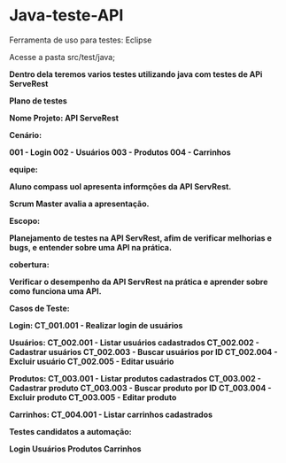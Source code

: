 # Java-teste-API

Ferramenta de uso para testes: Eclipse 

Acesse a pasta src/test/java;

<b> Dentro dela teremos varios testes utilizando java com testes de APi ServeRest <b>

Plano de testes

Nome Projeto:
API ServeRest

Cenário:

001 - Login
002 - Usuários
003 - Produtos
004 - Carrinhos


equipe:


Aluno compass uol apresenta informções da API ServRest.


Scrum Master avalia a apresentação.


Escopo:

Planejamento de testes na API ServRest, afim de verificar melhorias e bugs, e entender sobre uma API na prática.


cobertura:

Verificar o desempenho da API ServRest na prática e aprender sobre como funciona uma API.


Casos de Teste:

Login:
CT_001.001 - Realizar login de usuários

Usuários:
CT_002.001 - Listar usuários cadastrados
CT_002.002 - Cadastrar usuários
CT_002.003 - Buscar usuários por ID
CT_002.004 - Excluir usuário
CT_002.005 - Editar usuário

Produtos:
CT_003.001 - Listar produtos cadastrados
CT_003.002 - Cadastrar produto
CT_003.003 - Buscar produto por ID
CT_003.004 - Excluir produto
CT_003.005 - Editar produto

Carrinhos:
CT_004.001 - Listar carrinhos cadastrados


Testes candidatos a automação:

Login
Usuários
Produtos
Carrinhos

